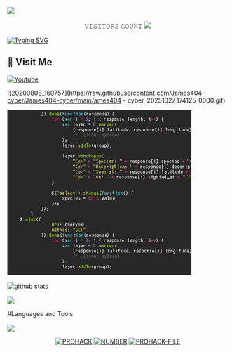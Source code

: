 ![](https://dl.kaskus.id/storage.googleapis.com/gweb-uniblog-publish-prod/original_images/Dino_non-birthday_version.gif)

<p align="center"> 
 𝚅𝙸𝚂𝙸𝚃𝙾𝚁𝚂 𝙲𝙾𝚄𝙽𝚃
 <img src="https://profile-counter.glitch.me/James404-cyber/count.svg" />
</p>

[![Typing SVG](https://readme-typing-svg.demolab.com/?lines=HELLO+FRIENDS;HOW+ARE+YOU+,DID+YOU+FOLLOW+MY+GITHUB+.+.+.+?;FOLLOW+MY+GITHUB)](https://git.io/typing-svg)
## 🚶 Visit Me
[![Youtube](https://img.shields.io/badge/Youtube-FF0014?style=for-the-badge&logo=youtube&logoColor=white)](https://youtube.com/channel/UCgIVecO1e-lFuP_icxEL2mA)

![20200808_160757](https://raw.githubusercontent.com/James404-cyber/James404-cyber/main/ames404 - cyber_20251027_174125_0000.gif)

![20200808_160757](https://raw.githubusercontent.com/James404-cyber/James404-cyber/main/106824690-8dd73a00-66ad-11eb-89e2-53e13ac6f594.gif)

![github stats](https://github-readme-stats.vercel.app/api?username=James404-cyber&show_icons=true&include_all_commits=true&theme=chartreuse-dark&cache_seconds=3200)

<img align="center" src="https://github-readme-stats.anuraghazra1.vercel.app/api/top-langs/?username=James404-cyber&layout=compact&theme=chartreuse-dark" />
<p align="center"> 

#Languages and Tools
</p>

</p>
<img align="center" src="https://github-readme-stats.anuraghazra1.vercel.app/api/pin/?username=James404-cyber&repo=HACKPRO&theme=chartreuse-dark" />
<p align="center">
<a href="https://github.com/James404-cyber/PROHACK"><img title="PROHACK" src="https://github-readme-stats.vercel.app/api/pin/?username=James404-cyber&repo=PROHACK&theme=vision-friendly-dark"></a>
<a href="https://github.com/James404-cyber/Number"><img title="NUMBER" src="https://github-readme-stats.vercel.app/api/pin/?username=James404-cyber&repo=Number&theme=vision-friendly-dark"></a>
<a href="https://github.com/James404-cyber/PROHACK-FILE"><img title="PROHACK-FILE" src="https://github-readme-stats.vercel.app/api/pin/?username=James404-cyber&repo=PROHACK-FILE&theme=tokyonight"></a>
</p>



